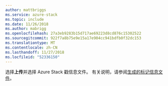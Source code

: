 ```yaml
---
author: mattbriggs
ms.service: azure-stack
ms.topic: include
ms.date: 11/26/2018
ms.author: mabrigg
ms.openlocfilehash: 27a3eb9283b15d717ae69223d8cd876c15302522
ms.sourcegitcommit: 922f7a8b75e9e15a17e904cc941bdfb0f32dc153
ms.translationtype: MT
ms.contentlocale: zh-CN
ms.lasthandoff: 11/27/2018
ms.locfileid: "52336150"
---
```

选择**上传**并选择 Azure Stack 戳信息文件。 有关说明，请参阅[生成的标记信息文件](../azure-stack-vaas-parameters.md#generate-the-stamp-information-file)。